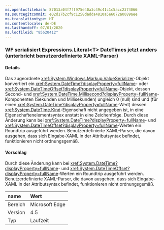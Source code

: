 ```yaml
---
ms.openlocfilehash: 87013a04f7ff975e40a3c49c41c1c5acc2374066
ms.sourcegitcommit: e02d17b2cf9c1258dadda4810a5e6072a0089aee
ms.translationtype: HT
ms.contentlocale: de-DE
ms.lasthandoff: 07/01/2020
ms.locfileid: "85620412"
---
```

### <a name="wf-serializes-expressionsliterallttgt-datetimes-differently-now-breaks-custom-xaml-parsers"></a>WF serialisiert Expressions.Literal&lt;T&gt; DateTimes jetzt anders (unterbricht benutzerdefinierte XAML-Parser)

#### <a name="details"></a>Details

Das zugeordnete <xref:System.Windows.Markup.ValueSerializer>-Objekt konvertiert ein <xref:System.DateTime?displayProperty=fullName>- oder <xref:System.DateTimeOffset?displayProperty=fullName>-Objekt, dessen Second- und <xref:System.DateTime.Millisecond?displayProperty=fullName>-Komponenten (Sekunden und Millisekunden) ungleich 0 (null) sind und (für einen <xref:System.DateTime?displayProperty=fullName>-Wert) dessen <xref:System.DateTime.Kind>-Eigenschaft nicht angegeben ist, in eine Eigenschaftenelementsyntax anstatt in eine Zeichenfolge. Durch diese Änderung kann bei <xref:System.DateTime?displayProperty=fullName>- und <xref:System.DateTimeOffset?displayProperty=fullName>-Werten ein Roundtrip ausgeführt werden. Benutzerdefinierte XAML-Parser, die davon ausgehen, dass sich Eingabe-XAML in der Attributsyntax befindet, funktionieren nicht ordnungsgemäß.

#### <a name="suggestion"></a>Vorschlag

Durch diese Änderung kann bei <xref:System.DateTime?displayProperty=fullName>- und <xref:System.DateTimeOffset?displayProperty=fullName>-Werten ein Roundtrip ausgeführt werden. Benutzerdefinierte XAML-Parser, die davon ausgehen, dass sich Eingabe-XAML in der Attributsyntax befindet, funktionieren nicht ordnungsgemäß.

| name    | Wert       |
|:--------|:------------|
| Bereich   |Microsoft Edge|
|Version|4.5|
|Typ|Laufzeit|
